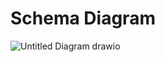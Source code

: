 # Schema Diagram
![Untitled Diagram drawio](https://github.com/KKBUGHUNTER/Database_Management_Systems/assets/91019132/c0f311c6-1ecd-47b8-be75-34bb5b20c353)



